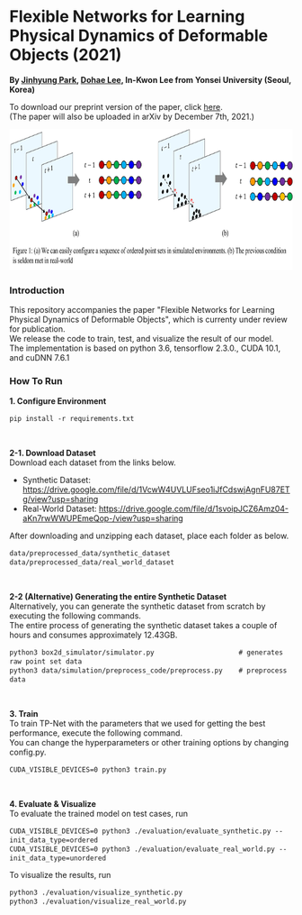 # Flexible Networks for Learning Physical Dynamics of Deformable Objects (2021)

**By <a href="http://github.com/jinhyung426/" target="_blank">Jinhyung Park</a>, <a href="https://github.com/dlehgo14" target="_blank">Dohae Lee</a>, In-Kwon Lee from Yonsei University (Seoul, Korea)**<br/>

To download our preprint version of the paper, click <a href="https://drive.google.com/file/d/1Am3lB8sVDifOFJHNVLQ8TjDgo_pEaqdr/view?usp=sharing" target="_blank">here</a>. 
<br/>(The paper will also be uploaded in arXiv by December 7th, 2021.)

<p align="center">
  <img width="720" height="250" src="https://github.com/jinhyung-park-info/TP-Net/blob/main/utils/teaser.png">
</p>

### Introduction
This repository accompanies the paper "Flexible Networks for Learning Physical Dynamics of Deformable Objects", which is currenty under review for publication.<br/>
We release the code to train, test, and visualize the result of our model.<br/>
The implementation is based on python 3.6, tensorflow 2.3.0., CUDA 10.1, and cuDNN 7.6.1 <br/>

### How To Run
**1. Configure Environment**

    pip install -r requirements.txt
<br/>

**2-1. Download Dataset**
<br/> Download each dataset from the links below. <br/>
- Synthetic Dataset: https://drive.google.com/file/d/1VcwW4UVLUFseo1iJfCdswjAgnFU87ETg/view?usp=sharing <br/> 
- Real-World Dataset: https://drive.google.com/file/d/1svoipJCZ6Amz04-aKn7rwWWUPEmeQop-/view?usp=sharing <br/>

After downloading and unzipping each dataset, place each folder as below. <br/>

    data/preprocessed_data/synthetic_dataset
    data/preprocessed_data/real_world_dataset
<br/>  

**2-2 (Alternative) Generating the entire Synthetic Dataset** <br/>
Alternatively, you can generate the synthetic dataset from scratch by executing the following commands. <br/>
The entire process of generating the synthetic dataset takes a couple of hours and consumes approximately 12.43GB.

    python3 box2d_simulator/simulator.py                     # generates raw point set data
    python3 data/simulation/preprocess_code/preprocess.py    # preprocess data
<br/>

**3. Train**
<br/>To train TP-Net with the parameters that we used for getting the best performance, execute the following command.
<br/>You can change the hyperparameters or other training options by changing config.py.


    CUDA_VISIBLE_DEVICES=0 python3 train.py
<br/>

**4. Evaluate & Visualize**
<br/>To evaluate the trained model on test cases, run 

    CUDA_VISIBLE_DEVICES=0 python3 ./evaluation/evaluate_synthetic.py --init_data_type=ordered
    CUDA_VISIBLE_DEVICES=0 python3 ./evaluation/evaluate_real_world.py --init_data_type=unordered

To visualize the results, run <br/>

    python3 ./evaluation/visualize_synthetic.py
    python3 ./evaluation/visualize_real_world.py
